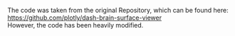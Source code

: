 The code was taken from the original Repository, which can be found here:
<br>
https://github.com/plotly/dash-brain-surface-viewer
<br>
However, the code has been heavily modified. 